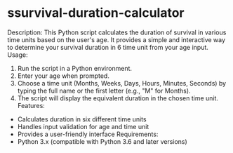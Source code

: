 # ssurvival-duration-calculator
Description:
This Python script calculates the duration of survival in various time units based on the user's age. It provides a simple and interactive way to determine your survival duration in 6 time unit from your age input.
Usage:
1. Run the script in a Python environment.
2. Enter your age when prompted.
3. Choose a time unit (Months, Weeks, Days, Hours, Minutes, Seconds) by typing the full name or the first letter (e.g., "M" for Months).
4. The script will display the equivalent duration in the chosen time unit.
Features:
- Calculates duration in six different time units
- Handles input validation for age and time unit
- Provides a user-friendly interface
Requirements:
- Python 3.x (compatible with Python 3.6 and later versions)
